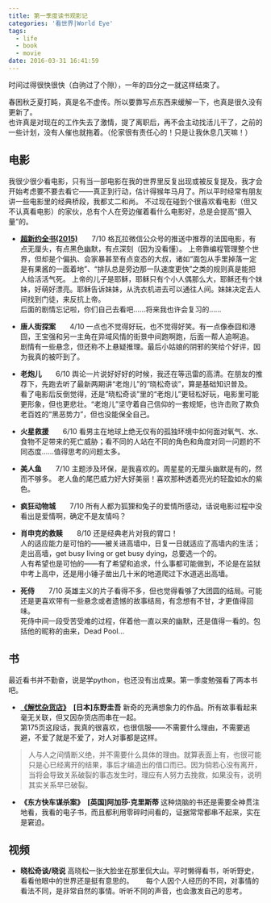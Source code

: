```yaml
---
title: 第一季度读书观影记
categories: '看世界|World Eye'
tags:
  - life
  - book
  - movie
date: 2016-03-31 16:41:59
---
```


时间过得很快很快（白驹过了个隙），一年的四分之一就这样结束了。
<!--more-->
春困秋乏夏打盹，真是名不虚传。所以要靠写点东西来缓解一下，也真是很久没有更新了。  
也许真是对现在的工作失去了激情，提了离职后，再不会主动找活儿干了，之前的一些计划，没有人催也就拖着。（伦家很有责任心的！只是让我休息几天嘛！）

## 电影
我很少很少看电影，只有当一部电影在我的世界里反复出现或被反复提及，我才会开始考虑要不要去看它——真正到行动，估计得猴年马月了。所以平时经常有朋友讲一些电影里的经典桥段，我都丈二和尚。
不过现在碰到个很喜欢看电影（但又不认真看电影）的家伙，总有个人在旁边催着看什么电影好，总是会提高“摄入量”的。

+ **[超新约全书(2015)](https://movie.douban.com/subject/25958704/)**　　7/10
格瓦拉微信公众号的推送中推荐的法国电影，有点无厘头，有点黑色幽默，有点深刻（因为没看懂）。
上帝靠编程管理整个世界，但却是个偏执、会家暴甚至有点变态的大叔，诸如“面包从手里掉落一定是有果酱的一面着地”、“排队总是旁边那一队速度更快”之类的规则真是能把人给活活气死。 
上帝的儿子是耶稣，耶稣只有个小人偶那么大，耶稣还有个妹妹，好萌好漂亮。耶稣告诉妹妹，从洗衣机进去可以通往人间。妹妹决定去人间找到门徒，来反抗上帝。  
后面的剧情忘记啦，你们自己去看吧……将来我也许会复习的……

+ **唐人街探案**　　4/10
一点也不觉得好玩，也不觉得好笑。有一点像泰囧和港囧，王宝强和另一主角在异域风情的街景中间跑啊跑，后面一帮人追啊追。  
剧情有一些悬念，但还称不上悬疑推理。最后小姑娘的阴邪的笑给个好评，因为我真的被吓到了。

+ **老炮儿**　　6/10
舆论一片说好好好的时候，我还在等迅雷的高清。在朋友的推荐下，先跑去听了最新两期讲“老炮儿”的“晓松奇谈”，算是基础知识普及。  
看了电影后反倒觉得，还是“晓松奇谈”里的“老炮儿”更轻松好玩，电影里可能更形象，但也更悲壮。“老炮儿”坚守着自己信仰的一套规矩，也许击败了欺负老百姓的“黑恶势力”，但也没能保全自己。 

+ **火星救援**　　6/10
看男主在地球上绝无仅有的孤独环境中如何面对氧气、水、食物不足带来的死亡威胁；看不同的人站在不同的角色和角度对同一问题的不同态度……值得思考的问题太多。

+ **美人鱼**　　7/10
主题涉及环保，是我喜欢的。周星星的无厘头幽默是有的，然而不够多。 
老人鱼的尾巴威力好大好美丽！喜欢那种透着亮光的轻盈如水的紫色。

+ **疯狂动物城**　　7/10
所有人都为狐狸和兔子的爱情所感动，话说电影过程中没看出是爱情啊，确定不是友情吗？  

+ **肖申克的救赎**　　8/10
还是经典老片对我的胃口！  
人的适应能力是可怕的——被关进高墙中，日复一日就适应了高墙内的生活；走出高墙，get busy living or get busy dying，总要选一个的。  
人有希望也是可怕的——有了希望和追求，什么事都可能做到，不论是在监狱中考上高中，还是用小锤子凿出几十米的地道爬过下水道逃出高墙。

+ **死侍**　　7/10
英雄主义的片子看得不多，但也觉得看够了大团圆的结局。可能还是更喜欢带有一些悬念或者遗憾的故事结局，有念想有不甘，才更值得回味。  
死侍中间一段受苦受难的过程，伴着他一直以来的幽默，还是值得一看的。包括他的昵称的由来，Dead Pool...

## 书
最近看书并不勤奋，说是学python，也还没有出成果。第一季度勉强看了两本书吧。

+ **[《解忧杂货店》](http://book.douban.com/subject/25862578/)　[日本]东野圭吾**
新奇的充满想象力的作品。所有故事看起来毫无关联，但又因杂货店而串在一起。  
第175页这段话，我真的很喜欢，也很信服——不需要什么理由，不需要逃避，不爱了就是不爱了，对人对事都是这样。
> 人与人之间情断义绝，并不需要什么具体的理由。就算表面上有，也很可能只是心已经离开的结果，事后才编造出的借口而已。因为倘若心没有离开，当将会导致关系破裂的事态发生时，理应有人努力去挽救，如果没有，说明其实关系早已破裂。

+ **《东方快车谋杀案》　[英国]阿加莎·克里斯蒂**
这种烧脑的书还是需要全神贯注地看，我看的电子书，而且都利用零碎时间看的，证据常常都串不起来，实在是窘迫。 

## 视频
+ **晓松奇谈/晓说**
高晓松一张大脸坐在那里侃大山。平时懒得看书，听听野史，看看他眼中的世界还是挺有意思的。　　
每个人因个人经历的不同，对事情的看法不同，是非常自然的事情。听听不同的声音，也会激发自己的思考。　　
